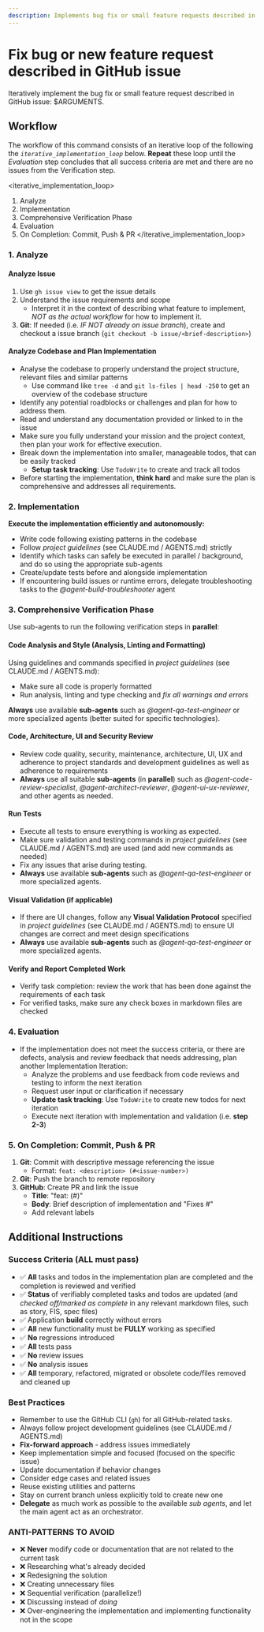 ```yaml
---
description: Implements bug fix or small feature requests described in GitHub issues
---
```


# Fix bug or new feature request described in GitHub issue

Iteratively implement the bug fix or small feature request described in GitHub issue: $ARGUMENTS.


## Workflow

The workflow of this command consists of an iterative loop of the following the _`iterative_implementation_loop`_ below. **Repeat** these loop until the _Evaluation_ step concludes that all success criteria are met and there are no issues from the Verification step.

<iterative_implementation_loop>
1. Analyze
2. Implementation
3. Comprehensive Verification Phase
4. Evaluation
5. On Completion: Commit, Push & PR
</iterative_implementation_loop>

### 1. Analyze

#### Analyze Issue
1. Use `gh issue view` to get the issue details
2. Understand the issue requirements and scope
   - Interpret it in the context of describing what feature to implement, *NOT as the actual workflow* for how to implement it.
3. **Git**: If needed (i.e. *IF NOT already on issue branch*), create and checkout a issue branch (`git checkout -b issue/<brief-description>`)

#### Analyze Codebase and Plan Implementation
- Analyse the codebase to properly understand the project structure, relevant files and similar patterns
  - Use command like `tree -d` and `git ls-files | head -250` to get an overview of the codebase structure
- Identify any potential roadblocks or challenges and plan for how to address them.
- Read and understand any documentation provided or linked to in the issue
- Make sure you fully understand your mission and the project context, then plan your work for effective execution.
- Break down the implementation into smaller, manageable todos, that can be easily tracked
  - **Setup task tracking**: Use `TodoWrite` to create and track all todos
- Before starting the implementation, **think hard** and make sure the plan is comprehensive and addresses all requirements.


### 2. Implementation

**Execute the implementation efficiently and autonomously:**

- Write code following existing patterns in the codebase
- Follow _project guidelines_ (see CLAUDE.md / AGENTS.md) strictly
- Identify which tasks can safely be executed in parallel / background, and do so using the appropriate sub-agents
- Create/update tests before and alongside implementation
- If encountering build issues or runtime errors, delegate troubleshooting tasks to the *@agent-build-troubleshooter* agent


### 3. Comprehensive Verification Phase

Use sub-agents to run the following verification steps in **parallel**:

#### Code Analysis and Style (Analysis, Linting and Formatting)

Using guidelines and commands specified in _project guidelines_ (see CLAUDE.md / AGENTS.md):
- Make sure all code is properly formatted
- Run analysis, linting and type checking and _fix all warnings and errors_

**Always** use available **sub-agents** such as *@agent-qa-test-engineer* or more specialized agents (better suited for specific technologies). 

#### Code, Architecture, UI and Security Review

- Review code quality, security, maintenance, architecture, UI, UX and adherence to project standards and development guidelines as well as adherence to requirements
- **Always** use all suitable **sub-agents** (in **parallel**) such as *@agent-code-review-specialist*, *@agent-architect-reviewer*, *@agent-ui-ux-reviewer*, and other agents as needed.

#### Run Tests

- Execute all tests to ensure everything is working as expected.
- Make sure validation and testing commands in _project guidelines_ (see CLAUDE.md / AGENTS.md) are used (and add new commands as needed)
- Fix any issues that arise during testing.
- **Always** use available **sub-agents** such as *@agent-qa-test-engineer* or more specialized agents.

#### Visual Validation (if applicable)
- If there are UI changes, follow any **Visual Validation Protocol** specified in _project guidelines_ (see CLAUDE.md / AGENTS.md) to ensure UI changes are correct and meet design specifications
- **Always** use available **sub-agents** such as *@agent-qa-test-engineer* or more specialized agents.

#### Verify and Report Completed Work
- Verify task completion: review the work that has been done against the requirements of each task
- For verified tasks, make sure any check boxes in markdown files are checked


### 4. Evaluation
- If the implementation does not meet the success criteria, or there are defects, analysis and review feedback that needs addressing, plan another Implementation Iteration:
  - Analyze the problems and use feedback from code reviews and testing to inform the next iteration
  - Request user input or clarification if necessary
  - **Update task tracking**: Use `TodoWrite` to create new todos for next iteration
  - Execute next iteration with implementation and validation (i.e. **step 2-3**)


### 5. On Completion: Commit, Push & PR
1. **Git**: Commit with descriptive message referencing the issue
   - Format: `feat: <description> (#<issue-number>)`
2. **Git**: Push the branch to remote repository
3. **GitHub**: Create PR and link the issue
   - **Title**: "feat: <brief-description> (#<issue-number>)"
   - **Body**: Brief description of implementation and "Fixes #<issue-number>"
   - Add relevant labels


## Additional Instructions

### Success Criteria (ALL must pass)

- ✅ **All** tasks and todos in the implementation plan are completed and the completion is reviewed and verified
- ✅ **Status** of verifiably completed tasks and todos are updated (and *checked off/marked as complete* in any relevant markdown files, such as story, FIS, spec files)
- ✅ Application **build** correctly without errors
- ✅ **All** new functionality must be **FULLY** working as specified
- ✅ **No** regressions introduced
- ✅ **All** tests pass
- ✅ **No** review issues
- ✅ **No** analysis issues
- ✅ **All** temporary, refactored, migrated or obsolete code/files removed and cleaned up

### Best Practices

- Remember to use the GitHub CLI (`gh`) for all GitHub-related tasks.
- Always follow project development guidelines (see CLAUDE.md / AGENTS.md)
- **Fix-forward approach** - address issues immediately
- Keep implementation simple and focused (focused on the specific issue) 
- Update documentation if behavior changes
- Consider edge cases and related issues
- Reuse existing utilities and patterns
- Stay on current branch unless explicitly told to create new one
- **Delegate** as much work as possible to the available *sub agents*, and let the main agent act as an orchestrator.

### ANTI-PATTERNS TO AVOID

- ❌ **Never** modify code or documentation that are not related to the current task
- ❌ Researching what's already decided
- ❌ Redesigning the solution
- ❌ Creating unnecessary files
- ❌ Sequential verification (parallelize!)
- ❌ Discussing instead of *doing*
- ❌ Over-engineering the implementation and implementing functionality not in the scope
